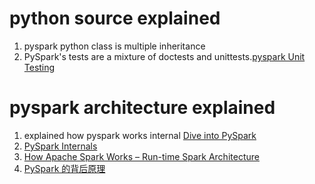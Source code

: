 # python source explained #  
1. pyspark python class is multiple inheritance  
1. PySpark's tests are a mixture of doctests and unittests.[pyspark Unit Testing](https://cwiki.apache.org/confluence/display/SPARK/PySpark+Internals)    

# pyspark architecture explained #  
1. explained how pyspark works internal [Dive into PySpark](https://www.slideshare.net/mateuszbuskiewicz/dive-into-pyspark)  
1. [PySpark Internals](https://cwiki.apache.org/confluence/display/SPARK/PySpark+Internals)  
1. [How Apache Spark Works – Run-time Spark Architecture](https://data-flair.training/blogs/how-apache-spark-works/)  
1. [PySpark 的背后原理](http://sharkdtu.com/posts/pyspark-internal.html)  
